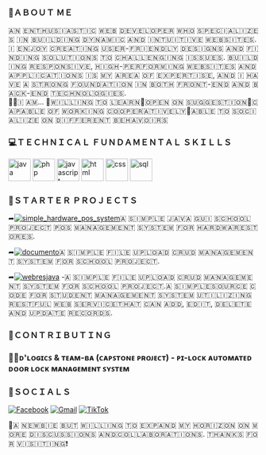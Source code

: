 <h3>👋ＡＢＯＵＴ ＭＥ</h3>

<div align="justify">
​🇦​​🇳​ ​🇪​​🇳​​🇹​​🇭​​🇺​​🇸​​🇮​​🇦​​🇸​​🇹​​🇮​​🇨​ ​🇼​​🇪​​🇧​ ​🇩​​🇪​​🇻​​🇪​​🇱​​🇴​​🇵​​🇪​​🇷​ ​🇼​​🇭​​🇴​ ​🇸​​🇵​​🇪​​🇨​​🇮​​🇦​​🇱​​🇮​​🇿​​🇪​​🇸​ ​🇮​​🇳​ ​🇧​​🇺​​🇮​​🇱​​🇩​​🇮​​🇳​​🇬​ ​🇩​​🇾​​🇳​​🇦​​🇲​​🇮​​🇨​ ​🇦​​🇳​​🇩​ ​🇮​​🇳​​🇹​​🇺​​🇮​​🇹​​🇮​​🇻​​🇪​ ​🇼​​🇪​​🇧​​🇸​​🇮​​🇹​​🇪​​🇸​. ​🇮​ ​🇪​​🇳​​🇯​​🇴​​🇾​ ​🇨​​🇷​​🇪​​🇦​​🇹​​🇮​​🇳​​🇬​ ​🇺​​🇸​​🇪​​🇷​-​🇫​​🇷​​🇮​​🇪​​🇳​​🇩​​🇱​​🇾​ ​🇩​​🇪​​🇸​​🇮​​🇬​​🇳​​🇸​ ​🇦​​🇳​​🇩​ ​🇫​​🇮​​🇳​​🇩​​🇮​​🇳​​🇬​ ​🇸​​🇴​​🇱​​🇺​​🇹​​🇮​​🇴​​🇳​​🇸​ ​🇹​​🇴​ ​🇨​​🇭​​🇦​​🇱​​🇱​​🇪​​🇳​​🇬​​🇮​​🇳​​🇬​ ​🇮​​🇸​​🇸​​🇺​​🇪​​🇸​. ​🇧​​🇺​​🇮​​🇱​​🇩​​🇮​​🇳​​🇬​ ​🇷​​🇪​​🇸​​🇵​​🇴​​🇳​​🇸​​🇮​​🇻​​🇪​, ​🇭​​🇮​​🇬​​🇭​-​🇵​​🇪​​🇷​​🇫​​🇴​​🇷​​🇲​​🇮​​🇳​​🇬​ ​🇼​​🇪​​🇧​​🇸​​🇮​​🇹​​🇪​​🇸​ ​🇦​​🇳​​🇩​ ​🇦​​🇵​​🇵​​🇱​​🇮​​🇨​​🇦​​🇹​​🇮​​🇴​​🇳​​🇸​ ​🇮​​🇸​ ​🇲​​🇾​ ​🇦​​🇷​🇪​​🇦​ ​🇴​​🇫​ ​🇪​​🇽​​🇵​​🇪​​🇷​​🇹​​🇮​​🇸​​🇪​, ​🇦​​🇳​​🇩​ ​🇮​ ​🇭​​🇦​​🇻​​🇪​ ​🇦​ ​🇸​​🇹​​🇷​​🇴​​🇳​​🇬​ ​🇫​​🇴​​🇺​​🇳​​🇩​​🇦​​🇹​​🇮​​🇴​​🇳​ ​🇮​​🇳​ ​🇧​​🇴​​🇹​​🇭​ ​🇫​​🇷​​🇴​​🇳​​🇹​-​🇪​​🇳​​🇩​ ​🇦​​🇳​​🇩​ ​🇧​​🇦​​🇨​​🇰​-​🇪​​🇳​​🇩​ ​🇹​​🇪​​🇨​​🇭​​🇳​​🇴​​🇱​​🇴​​🇬​​🇮​​🇪​​🇸​. 
</div>
<div align="left">
🙋‍♂️​🇮​ ​🇦​​🇲​...
📌🇼​​🇮​​🇱​​🇱​​🇮​​🇳​​🇬​ ​🇹​​🇴​ ​🇱​​🇪​​🇦​​🇷​​🇳​
​📌🇴​​🇵​​🇪​​🇳​ ​🇴​​🇳​ ​🇸​​🇺​​🇬​​🇬​​🇪​​🇸​​🇹​​🇮​​🇴​​🇳​
📌🇨​​🇦​​🇵​​🇦​​🇧​​🇱​​🇪​ ​🇴​​🇫​ ​🇼​​🇴​​🇷​​🇰​​🇮​​🇳​​🇬​ ​🇨​​🇴​​🇴​​🇵​​🇪​​🇷​​🇦​​🇹​​🇮​​🇻​​🇪​​🇱​​🇾​
​📌🇦​​🇧​​🇱​​🇪​ ​🇹​​🇴​ ​🇸​​🇴​​🇨​​🇮​​🇦​​🇱​​🇮​​🇿​​🇪​ ​🇴​​🇳​ ​🇩​​🇮​​🇫​​🇫​​🇪​​🇷​​🇪​​🇳​​🇹​ ​🇧​​🇪​​🇭​​🇦​​🇻​​🇴​​🇮​​🇷​​🇸​
</div>

<h3>💻ＴＥＣＨＮＩＣＡＬ ＦＵＮＤＡＭＥＮＴＡＬ ＳＫＩＬＬＳ</h3>
<p align="left">
<img src="https://cdn.jsdelivr.net/gh/devicons/devicon@latest/icons/java/java-original.svg" alt="java" width="45" height="45"/>
<img src="https://cdn.jsdelivr.net/gh/devicons/devicon@latest/icons/php/php-original.svg" alt="php" width="45" height="45"/>
<img src="https://cdn.jsdelivr.net/gh/devicons/devicon@latest/icons/javascript/javascript-original.svg" alt="javascript" width="45" height="45"/>
<img src="https://cdn.jsdelivr.net/gh/devicons/devicon@latest/icons/html5/html5-original.svg" alt="html" width="45" height="45"/>
<img src="https://cdn.jsdelivr.net/gh/devicons/devicon@latest/icons/css3/css3-original.svg" alt="css" width="45" height="45"/>
<img src="https://cdn.jsdelivr.net/gh/devicons/devicon@latest/icons/mysql/mysql-original-wordmark.svg" alt="sql" width="45" height="45" />
</p>

<h3>📝ＳＴＡＲＴＥＲ ＰＲＯＪＥＣＴＳ</h3>

➦<a href="https://github.com/maximo-24/simple_java_hardware_store_pos_management_system.git"><img src="https://img.shields.io/badge/Simple%20Hardware%20POS%20System%20-%20%23FFFFFF?style=flat&logoColor=%23&logoSize=auto&color=%233dbe25" alt="simple_hardware_pos_system" /></a> ​🇦​ ​🇸​​🇮​​🇲​​🇵​​🇱​​🇪​ ​🇯​​🇦​​🇻​​🇦​ ​🇬​​🇺​​🇮​ ​🇸​​🇨​​🇭​​🇴​​🇴​​🇱​ ​🇵​​🇷​​🇴​​🇯​​🇪​​🇨​​🇹​ ​🇵​​🇴​​🇸​ ​🇲​​🇦​​🇳​​🇦​​🇬​​🇪​​🇲​​🇪​​🇳​​🇹​ ​🇸​​🇾​​🇸​​🇹​​🇪​​🇲​ ​🇫​​🇴​​🇷​ ​🇭​​🇦​​🇷​​🇩​​🇼​​🇦​​🇷​​🇪​ ​🇸​​🇹​​🇴​​🇷​​🇪​​🇸​.

➦<a href="https://github.com/maximo-24/documento_crud_system.git"><img src="https://img.shields.io/badge/DOCUMENTO%20-%20%231dd3dd?style=flat" alt="documento" /></a> ​🇦​ ​🇸​​🇮​​🇲​​🇵​​🇱​​🇪​ ​🇫​​🇮​​🇱​​🇪​ ​🇺​​🇵​​🇱​​🇴​​🇦​​🇩​ ​🇨​​🇷​​🇺​​🇩​ ​🇲​​🇦​​🇳​​🇦​​🇬​​🇪​​🇲​​🇪​​🇳​​🇹​ ​🇸​​🇾​​🇸​​🇹​​🇪​​🇲​ ​🇫​​🇴​​🇷​ ​🇸​​🇨​​🇭​​🇴​​🇴​​🇱​ ​🇵​​🇷​​🇴​​🇯​​🇪​​🇨​​🇹​.

➦<a href="https://github.com/maximo-24/documento_crud_system.git](https://github.com/maximo-24/simple_student_manage_sys-RESTful-web-service_JAVA.git"><img src="https://img.shields.io/badge/Simple%20Student%20Management%20RESTful%20Web%20Service%20-%20%231c53bb" alt="webresjava" /></a> -​🇦​ ​🇸​​🇮​​🇲​​🇵​​🇱​​🇪​ ​🇫​​🇮​​🇱​​🇪​ ​🇺​​🇵​​🇱​​🇴​​🇦​​🇩​ ​🇨​​🇷​​🇺​​🇩​ ​🇲​​🇦​​🇳​​🇦​​🇬​​🇪​​🇲​​🇪​​🇳​​🇹​ ​🇸​​🇾​​🇸​​🇹​​🇪​​🇲​ ​🇫​​🇴​​🇷​ ​🇸​​🇨​​🇭​​🇴​​🇴​​🇱​ ​🇵​​🇷​​🇴​​🇯​​🇪​​🇨​​🇹​.​🇦​ ​🇸​​🇮​​🇲​​🇵​​🇱​​🇪​ ​🇸​​🇴​​🇺​​🇷​​🇨​​🇪​ ​🇨​​🇴​​🇩​​🇪​ ​🇫​​🇴​​🇷​ ​🇸​​🇹​​🇺​​🇩​​🇪​​🇳​​🇹​ ​🇲​​🇦​​🇳​​🇦​​🇬​​🇪​​🇲​​🇪​​🇳​​🇹​ ​🇸​​🇾​​🇸​​🇹​​🇪​​🇲​ ​🇺​​🇹​​🇮​​🇱​​🇮​​🇿​​🇮​​🇳​​🇬​ ​🇷​​🇪​​🇸​​🇹​​🇫​​🇺​​🇱​ ​🇼​​🇪​​🇧​ ​🇸​​🇪​​🇷​​🇻​​🇮​​🇨​​🇪​ ​🇹​​🇭​​🇦​​🇹​ ​🇨​​🇦​​🇳​ ​🇦​​🇩​​🇩​, ​🇪​​🇩​​🇮​​🇹​, ​🇩​​🇪​​🇱​​🇪​​🇹​​🇪​ ​🇦​​🇳​​🇩​ ​🇺​​🇵​​🇩​​🇦​​🇹​​🇪​ ​🇷​​🇪​​🇨​​🇴​​🇷​​🇩​​🇸​.

<h3>📣ＣＯＮＴＲＩＢＵＴＩＮＧ</h3>

<h3>👨‍🏫ᴅ'ʟᴏɢɪᴄꜱ & ᴛᴇᴀᴍ-ʙᴀ (ᴄᴀᴘꜱᴛᴏɴᴇ ᴘʀᴏᴊᴇᴄᴛ) - ᴘɪ-ʟᴏᴄᴋ ᴀᴜᴛᴏᴍᴀᴛᴇᴅ ᴅᴏᴏʀ ʟᴏᴄᴋ ᴍᴀɴᴀɢᴇᴍᴇɴᴛ ꜱʏꜱᴛᴇᴍ</h3>

<h3>📱ＳＯＣＩＡＬＳ</h3>

[![Facebook](https://img.shields.io/badge/Facebook-%230866FF?style=for-the-badge&logo=facebook&logoSize=AUTO)](https://www.facebook.com/markangelo.fulledo)
[![Gmail](https://img.shields.io/badge/Gmail-d5d5d5?style=for-the-badge&logo=gmail&logoColor=0A0209)](mailto:markangelofulledo@gmail.com)
[![TikTok](https://img.shields.io/badge/TikTok-%20%23EE1D52?style=for-the-badge&logo=tiktok)](https://www.tiktok.com/@maximuzt24)


📢​🇦​ ​🇳​​🇪​​🇼​​🇧​​🇮​​🇪​ ​🇧​​🇺​​🇹​ ​🇼​​🇮​​🇱​​🇱​​🇮​​🇳​​🇬​ ​🇹​​🇴​ ​🇪​​🇽​​🇵​​🇦​​🇳​​🇩​ ​🇲​​🇾​ ​🇭​​🇴​​🇷​​🇮​​🇿​​🇴​​🇳​ ​🇴​​🇳​ ​🇲​​🇴​​🇷​​🇪​ ​🇩​​🇮​​🇸​​🇨​​🇺​​🇸​​🇸​​🇮​​🇴​​🇳​​🇸​ ​🇦​​🇳​​🇩​ ​🇨​​🇴​​🇱​​🇱​​🇦​​🇧​​🇴​​🇷​​🇦​​🇹​​🇮​​🇴​​🇳​​🇸​. ​🇹​​🇭​​🇦​​🇳​​🇰​​🇸​ ​🇫​​🇴​​🇷​ ​🇻​​🇮​​🇸​​🇮​​🇹​​🇮​​🇳​​🇬​❗
